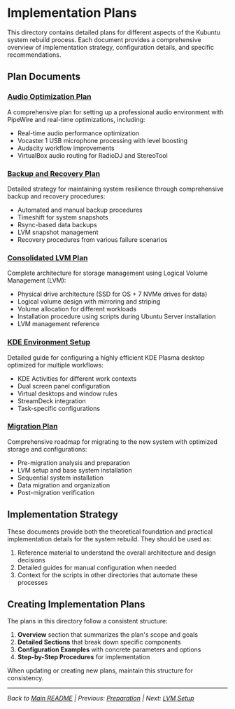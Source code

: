 # Implementation Plans

This directory contains detailed plans for different aspects of the Kubuntu system rebuild process. Each document provides a comprehensive overview of implementation strategy, configuration details, and specific recommendations.

## Plan Documents

### [Audio Optimization Plan](audio-optimization-plan.md)

A comprehensive plan for setting up a professional audio environment with PipeWire and real-time optimizations, including:

- Real-time audio performance optimization
- Vocaster 1 USB microphone processing with level boosting
- Audacity workflow improvements 
- VirtualBox audio routing for RadioDJ and StereoTool

### [Backup and Recovery Plan](backup-recovery.md)

Detailed strategy for maintaining system resilience through comprehensive backup and recovery procedures:

- Automated and manual backup procedures 
- Timeshift for system snapshots
- Rsync-based data backups
- LVM snapshot management
- Recovery procedures from various failure scenarios

### [Consolidated LVM Plan](consolidated-lvm-plan-revised.md)

Complete architecture for storage management using Logical Volume Management (LVM):

- Physical drive architecture (SSD for OS + 7 NVMe drives for data)
- Logical volume design with mirroring and striping
- Volume allocation for different workloads
- Installation procedure using scripts during Ubuntu Server installation
- LVM management reference

### [KDE Environment Setup](kde-environment-setup.md)

Detailed guide for configuring a highly efficient KDE Plasma desktop optimized for multiple workflows:

- KDE Activities for different work contexts
- Dual screen panel configuration
- Virtual desktops and window rules
- StreamDeck integration
- Task-specific configurations

### [Migration Plan](migration-plan.md)

Comprehensive roadmap for migrating to the new system with optimized storage and configurations:

- Pre-migration analysis and preparation
- LVM setup and base system installation
- Sequential system installation
- Data migration and organization
- Post-migration verification

## Implementation Strategy

These documents provide both the theoretical foundation and practical implementation details for the system rebuild. They should be used as:

1. Reference material to understand the overall architecture and design decisions
2. Detailed guides for manual configuration when needed
3. Context for the scripts in other directories that automate these processes

## Creating Implementation Plans

The plans in this directory follow a consistent structure:

1. **Overview** section that summarizes the plan's scope and goals
2. **Detailed Sections** that break down specific components
3. **Configuration Examples** with concrete parameters and options
4. **Step-by-Step Procedures** for implementation

When updating or creating new plans, maintain this structure for consistency.

---

*Back to [Main README](../README.md) | Previous: [Preparation](../prep-scripts/README.md) | Next: [LVM Setup](../bare-to-lvm/README.md)*
